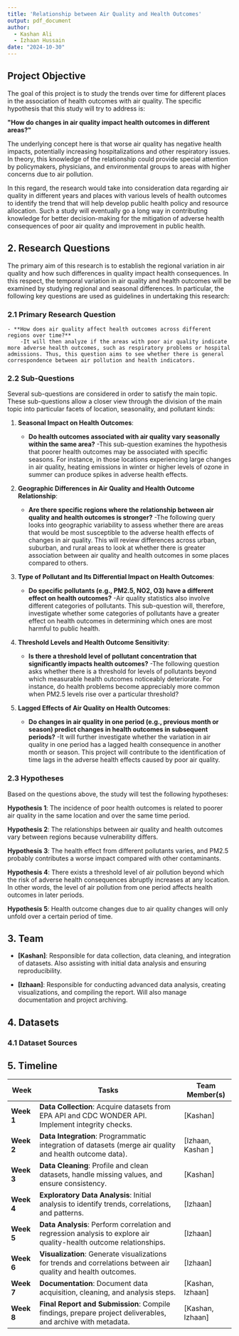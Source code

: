 ```yaml
---
title: 'Relationship between Air Quality and Health Outcomes'
output: pdf_document
author: 
  - Kashan Ali
  - Izhaan Hussain
date: "2024-10-30"
---
```


## Project Objective

The goal of this project is to study the trends over time for different places in the association of health outcomes with air quality. The specific hypothesis that this study will try to address is:

**"How do changes in air quality impact health outcomes in different areas?"**

The underlying concept here is that worse air quality has negative health impacts, potentially increasing hospitalizations and other respiratory issues. In theory, this knowledge of the relationship could provide special attention by policymakers, physicians, and environmental groups to areas with higher concerns due to air pollution.

In this regard, the research would take into consideration data regarding air quality in different years and places with various levels of health outcomes to identify the trend that will help develop public health policy and resource allocation. Such a study will eventually go a long way in contributing knowledge for better decision-making for the mitigation of adverse health consequences of poor air quality and improvement in public health.

## 2. Research Questions

The primary aim of this research is to establish the regional variation in air quality and how such differences in quality impact health consequences. In this respect, the temporal variation in air quality and health outcomes will be examined by studying regional and seasonal differences. In particular, the following key questions are used as guidelines in undertaking this research:

### 2.1 Primary Research Question

    - **How does air quality affect health outcomes across different regions over time?**
        -It will then analyze if the areas with poor air quality indicate more adverse health outcomes, such as respiratory problems or hospital admissions. Thus, this question aims to see whether there is general correspondence between air pollution and health indicators.

### 2.2 Sub-Questions

Several sub-questions are considered in order to satisfy the main topic. These sub-questions allow a closer view through the division of the main topic into particular facets of location, seasonality, and pollutant kinds:

1. **Seasonal Impact on Health Outcomes**:
   - **Do health outcomes associated with air quality vary seasonally within the same area?**
        -This sub-question examines the hypothesis that poorer health outcomes may be associated with specific seasons. For instance, in those locations experiencing large changes in air quality, heating emissions in winter or higher levels of ozone in summer can produce spikes in adverse health effects.

2. **Geographic Differences in Air Quality and Health Outcome Relationship**:
   - **Are there specific regions where the relationship between air quality and health outcomes is stronger?**
        -The following query looks into geographic variability to assess whether there are areas that would be most susceptible to the adverse health effects of changes in air quality. This will review differences across urban, suburban, and rural areas to look at whether there is greater association between air quality and health outcomes in some places compared to others.

3. **Type of Pollutant and Its Differential Impact on Health Outcomes**:
   - **Do specific pollutants (e.g., PM2.5, NO2, O3) have a different effect on health outcomes?**
        -Air quality statistics also involve different categories of pollutants. This sub-question will, therefore, investigate whether some categories of pollutants have a greater effect on health outcomes in determining which ones are most harmful to public health.

4. **Threshold Levels and Health Outcome Sensitivity**:
   - **Is there a threshold level of pollutant concentration that significantly impacts health outcomes?**
        -The following question asks whether there is a threshold for levels of pollutants beyond which measurable health outcomes noticeably deteriorate. For instance, do health problems become appreciably more common when PM2.5 levels rise over a particular threshold?

5. **Lagged Effects of Air Quality on Health Outcomes**:
   - **Do changes in air quality in one period (e.g., previous month or season) predict changes in health outcomes in subsequent periods?**
        -It will further investigate whether the variation in air quality in one period has a lagged health consequence in another month or season. This project will contribute to the identification of time lags in the adverse health effects caused by poor air quality.

### 2.3 Hypotheses

Based on the questions above, the study will test the following hypotheses:

**Hypothesis 1**: The incidence of poor health outcomes is related to poorer air quality in the same location and over the same time period.

**Hypothesis 2**: The relationships between air quality and health outcomes vary between regions because vulnerability differs.

**Hypothesis 3**: The health effect from different pollutants varies, and PM2.5 probably contributes a worse impact compared with other contaminants.

**Hypothesis 4**: There exists a threshold level of air pollution beyond which the risk of adverse health consequences abruptly increases at any location.
In other words, the level of air pollution from one period affects health outcomes in later periods.

**Hypothesis 5**: Health outcome changes due to air quality changes will only unfold over a certain period of time.

## 3. Team

- **[Kashan]**: Responsible for data collection, data cleaning, and integration of datasets. Also assisting with initial data analysis and ensuring reproducibility.

- **[Izhaan]**: Responsible for conducting advanced data analysis, creating visualizations, and compiling the report. Will also manage documentation and project archiving.

## 4. Datasets

### 4.1 Dataset Sources




## 5. Timeline

| **Week**       | **Tasks**                                                                                                           | **Team Member(s)**       |
|----------------|---------------------------------------------------------------------------------------------------------------------|--------------------------|
| **Week 1**     | **Data Collection**: Acquire datasets from EPA API and CDC WONDER API. Implement integrity checks.                  | [Kashan]                 |
| **Week 2**     | **Data Integration**: Programmatic integration of datasets (merge air quality and health outcome data).             | [Izhaan, Kashan ]        |
| **Week 3**     | **Data Cleaning**: Profile and clean datasets, handle missing values, and ensure consistency.                       | [Kashan]                 |
| **Week 4**     | **Exploratory Data Analysis**: Initial analysis to identify trends, correlations, and patterns.                     | [Izhaan]                 |
| **Week 5**     | **Data Analysis**: Perform correlation and regression analysis to explore air quality-health outcome relationships. | [Izhaan]                 |
| **Week 6**     | **Visualization**: Generate visualizations for trends and correlations between air quality and health outcomes.     | [Izhaan]                 |
| **Week 7**     | **Documentation**: Document data acquisition, cleaning, and analysis steps.                                         | [Kashan, Izhaan]         |
| **Week 8**     | **Final Report and Submission**: Compile findings, prepare project deliverables, and archive with metadata.         | [Kashan, Izhaan]         |